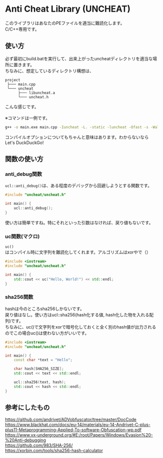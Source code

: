 # Anti Cheat Library (UNCHEAT)
このライブラリはあなたのPEファイルを適当に難読化します。<br>
C/C++専用です。

## 使い方
必ず最初にbuild.batを実行して、出来上がったuncheatディレクトリを適当な場所に置きます。<br>
ちなみに、想定しているディレクトリ構想は、<br>
```
project
 ├─── main.cpp
 └─── uncheat
      ├─── libuncheat.a
      └─── uncheat.h
```
こんな感じです。<br>
<br>
※コマンドは一例です。
```bash
g++ -o main.exe main.cpp -Iuncheat -L. -static -luncheat -Ofast -s -Wall -Wextra
```
コンパイルオプションについてもちゃんと意味はあります。わからないならLet's DuckDuckGo!


## 関数の使い方

### anti_debug関数
`ucl::anti_debug()`は、ある程度のデバッグから回避しようとする関数です。
```cpp
#include "uncheat/uncheat.h"

int main() {
    ucl::anti_debug();
}
```
使い方は簡単ですね。特にそれといった引数はなければ、戻り値もないです。

### uc関数(マクロ)
`uc()`はコンパイル時に文字列を難読化してくれます。アルゴリズムはxorやで（）

```cpp
#include <iostream>
#include "uncheat/uncheat.h"

int main() {
    std::cout << uc("Hello, World!") << std::endl;
}
```

### sha256関数
hashは今のところsha256しかないです。<br>
戻り値はなし。使い方はucl::sha256(hash化する値, hash化した物を入れる配列)です。<br>
ちなみに、uc()で文字列をxorで暗号化しておくと全く別のhash値が出力されるのでこの場合uc()は使わない方がいいです。<br>
```cpp
#include <iostream>
#include "uncheat/uncheat.h"

int main() {
    const char *text = "Hello";

    char hash[SHA256_SIZE];
    std::cout << text << std::endl;

    ucl::sha256(text, hash);
    std::cout << hash << std::endl;
}
```

## 参考にしたもの
https://github.com/andrivet/ADVobfuscator/tree/master/DocCode <br>
https://www.blackhat.com/docs/eu-14/materials/eu-14-Andrivet-C-plus-plus11-Metaprogramming-Applied-To-software-Obfuscation-wp.pdf <br>
https://www.vx-underground.org/#E:/root/Papers/Windows/Evasion%20-%20Anti-debugging <br>
https://github.com/983/SHA-256/ <br>
https://xorbin.com/tools/sha256-hash-calculator <br>
